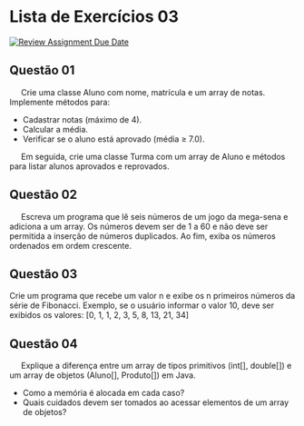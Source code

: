# Lista de Exercícios 03

[![Review Assignment Due Date](https://classroom.github.com/assets/deadline-readme-button-22041afd0340ce965d47ae6ef1cefeee28c7c493a6346c4f15d667ab976d596c.svg)](https://classroom.github.com/a/T2vUNN1h)

## Questão 01

$\quad$ Crie uma classe Aluno com nome, matrícula e um array de notas. Implemente métodos para:

* Cadastrar notas (máximo de 4).
* Calcular a média.
* Verificar se o aluno está aprovado (média ≥ 7.0).

$\quad$ Em seguida, crie uma classe Turma com um array de Aluno e métodos para listar alunos aprovados e reprovados.

## Questão 02

$\quad$ Escreva um programa que lê seis números de um jogo da mega-sena e adiciona a um array. Os números devem ser de 1 a 60 e não deve ser permitida a inserção de números duplicados. Ao fim, exiba os números ordenados em ordem crescente.

## Questão 03

Crie um programa que recebe um valor n e exibe os n primeiros números da série de Fibonacci. Exemplo, se o usuário informar o valor 10, deve ser exibidos os valores:
\[0, 1, 1, 2, 3, 5, 8, 13, 21, 34]

## Questão 04

$\quad$ Explique a diferença entre um array de tipos primitivos (int[], double[]) e um array de objetos (Aluno[], Produto[]) em Java. 

* Como a memória é alocada em cada caso?
* Quais cuidados devem ser tomados ao acessar elementos de um array de objetos?


